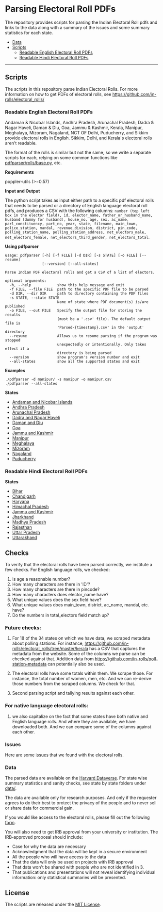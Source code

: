 # Parsing Electoral Roll PDFs

The repository provides scripts for parsing the Indian Electoral Roll pdfs and links to the data along with a summary of the issues and some summary statistics for each state.

* [Data](https://github.com/in-rolls/parse_elex_rolls#data)
* [Scripts](https://github.com/in-rolls/parse_elex_rolls#scripts)
  - [Readable English Electoral Roll PDFs](https://github.com/in-rolls/parse_elex_rolls#readable-english-electoral-roll-pdfs)
  - [Readable Hindi Electoral Roll PDFs](https://github.com/in-rolls/parse_elex_rolls#readable-hindi-electoral-roll-pdfs)

-------

## Scripts

The scripts in this repository parse Indian Electoral Rolls. For more information on how to get PDFs of electoral rolls, see https://github.com/in-rolls/electoral_rolls/ 

### Readable English Electoral Roll PDFs

Andaman & Nicobar Islands, Andhra Pradesh, Arunachal Pradesh, Dadra & Nagar Haveli, Daman & Diu, Goa, Jammu & Kashmir, Kerala, Manipur, Meghalaya, Mizoram, Nagaland, NCT OF Delhi, Puducherry, and Sikkim provide electoral rolls in English. Sikkim, Delhi, and Kerala's electoral rolls aren't readable.

The format of the rolls is similar but not the same, so we write a separate scripts for each, relying on some common functions like [pdfparser/rolls/base.py](pdfparser/rolls/base.py), etc.

**Requirements**

poppler-utils (>=0.57)

**Input and Output**

The python script takes as input either path to a specific pdf electoral rolls that needs to be parsed or a directory of English language electoral roll pdfs, and produces a CSV with the following columns: `number (top left box in the elector field), id, elector_name, father_or_husband_name, husband (dummy for husband), house_no, age, sex, ac_name, parl_constituency, part_no, year, state, filename, main_town, police_station, mandal, revenue_division, district, pin_code, polling_station_name, polling_station_address, net_electors_male, net_electors_female, net_electors_third_gender, net_electors_total`. 

**Using pdfparser**

```
usage: pdfparser [-h] [-f FILE] [-d DIR] [-s STATE] [-o FILE] [--resume]
                 [--version] [--all-states]

Parse Indian PDF electoral rolls and get a CSV of a list of electors.

optional arguments:
  -h, --help            show this help message and exit
  -f FILE, --file FILE  path to the specific PDF file to be parsed
  -d DIR, --dir DIR     path to directory containing the PDF files
  -s STATE, --state STATE
                        Name of state where PDF document(s) is/are published
  -o FILE, --out FILE   Specify the output file for storing the results 
                        (must be a '.csv' file). The default output file is
                        'Parsed-{timestamp}.csv' in the 'output' directory
  --resume              Allows us to resume parsing if the program was stopped
                        unexpectedly or intentionally. Only takes effect if a
                        directory is being parsed
  --version             show program's version number and exit
  --all-states          show all the supported states and exit
```

**Examples**

```
./pdfparser -d manipur/ -s manipur -o manipur.csv
./pdfparser --all-states
```

**States**

* [Andaman and Nicobar Islands](pdfparser/modules/rolls/andaman.py)
* [Andhra Pradesh](pdfparser/modules/rolls/andhra.py)
* [Arunachal Pradesh](pdfparser/modules/rolls/arunachal.py)
* [Dadra and Nagar Haveli](pdfparser/modules/rolls/dadra.py)
* [Daman and Diu](pdfparser/modules/rolls/daman.py)
* [Goa](pdfparser/modules/rolls/goa.py)
* [Jammu and Kashmir](pdfparser/modules/rolls/jk.py)
* [Manipur](pdfparser/modules/rolls/manipur.py)
* [Meghalaya](pdfparser/modules/rolls/meghalaya.py)
* [Mizoram](pdfparser/modules/rolls/mizoram.py)
* [Nagaland](pdfparser/modules/rolls/nagaland.py)
* [Puducherry](pdfparser/modules/rolls/puducherry.py)

### Readable Hindi Electoral Roll PDFs

**States**

* [Bihar](pdfparser/modules/rolls/bihar.py)
* [Chandigarh](pdfparser/modules/rolls/chandigarh.py)
* [Haryana](pdfparser/modules/rolls/haryana.py)
* [Himachal Pradesh](pdfparser/modules/rolls/himachal.py)
* [Jammu and Kashmir](pdfparser/modules/rolls/jk_hindi.py)
* [Jharkhand](pdfparser/modules/rolls/jharkhand.py)
* [Madhya Pradesh](pdfparser/modules/rolls/madhya_pradesh.py)
* [Rajasthan](pdfparser/modules/rolls/rajasthan.py)
* [Uttar Pradesh](pdfparser/modules/rolls/up.py)
* [Uttarakhand](pdfparser/modules/rolls/uttarakhand.py)

## Checks

To verify that the electoral rolls have been parsed correctly, we institute a few checks. For English language rolls, we checked:

1. Is age a reasonable number?
2. How many characters are there in 'ID'? 
3. How many characters are there in pincode?
4. How many characters does elector_name have?
5. What unique values does the sex field have? 
6. What unique values does main_town, district, ac_name, mandal, etc. have? 
7. Do the numbers in total_electors field match up?

### Future checks:

1. For 18 of the 34 states on which we have data, we scraped metadata about polling stations. For instance, https://github.com/in-rolls/electoral_rolls/tree/master/kerala has a CSV that captures the metadata from the website. Some of the columns we parse can be checked against that. Addition data from https://github.com/in-rolls/poll-station-metadata can potentially also be used.

2. The electoral rolls have some totals within them. We scrape those. For instance, the total number of women, men, etc. And we can re-derive those numbers from the scraped columns. We check for that.

3. Second parsing script and tallying results against each other.

### For native language electoral rolls:

1. we also capitalize on the fact that some states have both native and English language rolls. And where they are available, we have downloaded both. And we can compare some of the columns against each other.

### Issues

Here are some [issues](issues.md) that we found with the electoral rolls.

### Data

The parsed data are available on the [Harvard Dataverse](http://dx.doi.org/10.7910/DVN/MUEGDT). For state wise summary statistics and sanity checks, see state by state folders under [data/](data/).

The data are available only for research purposes. And only if the requester agrees to do their best to protect the privacy of the people and to never sell or share data for commercial gain. 

If you would like access to the electoral rolls, please fill out the following [form](https://goo.gl/forms/CD85MwGW8cBTTJM92).

You will also need to get IRB approval from your university or institution. The IRB-approved proposal should include:

* Case for why the data are necessary
* Acknowledgment that the data will be kept in a secure environment
* All the people who will have access to the data
* That the data will only be used on projects with IRB approval
* That data won't be shared with people who are not identified in 3.
* That publications and presentations will not reveal identifying individual information: only statistical summaries will be presented.

## License

The scripts are released under the [MIT License](https://opensource.org/licenses/MIT).
